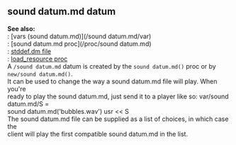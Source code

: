 ## sound datum.md datum    
**See also:**    
:   [vars (sound datum.md)](/sound datum.md/var)    
:   [sound datum.md proc](/proc/sound datum.md)    
:   [stddef.dm file](/%7B%7Bappendix%7D%7D/stddef%2edm)    
:   [load_resource proc](/proc/load_resource)    
A `/sound datum.md` datum is created by the `sound datum.md()` proc or by `new/sound datum.md()`.    
It can be used to change the way a sound datum.md file will play. When you\'re    
ready to play the sound datum.md, just send it to a player like so: var/sound datum.md/S =    
sound datum.md(\'bubbles.wav\') usr \<\< S    
The sound datum.md file can be supplied as a list of choices, in which case the    
client will play the first compatible sound datum.md in the list.  